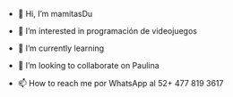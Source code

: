 - 👋 Hi, I’m mamitasDu 
- 👀 I’m interested in programación de videojuegos 
- 🌱 I’m currently learning 

- 💞️ I’m looking to collaborate on Paulina 
- 📫 How to reach me por WhatsApp al 52+ 477 819 3617

<!---
mamitasDu/mamitasDu is a ✨ special ✨ repository because its `README.md` (this file) appears on your GitHub profile.
You can click the Preview link to take a look at your changes.
--->
